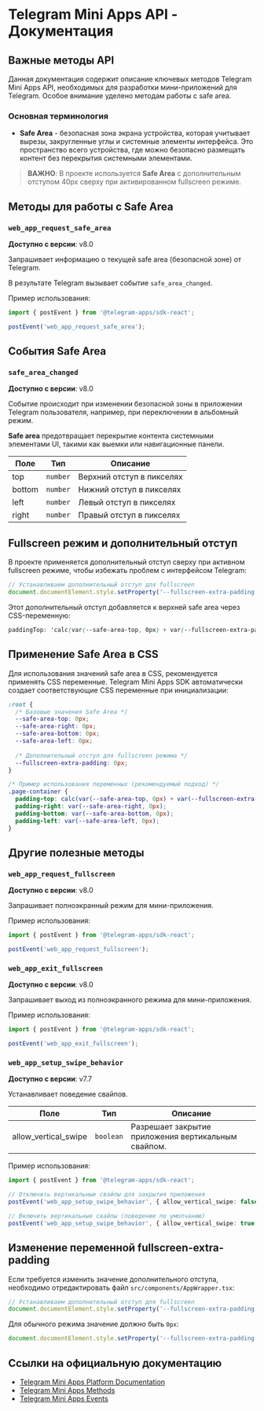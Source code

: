 # Telegram Mini Apps API - Документация

## Важные методы API

Данная документация содержит описание ключевых методов Telegram Mini Apps API, необходимых для разработки мини-приложений для Telegram. Особое внимание уделено методам работы с safe area.

### Основная терминология

- **Safe Area** - безопасная зона экрана устройства, которая учитывает вырезы, закругленные углы и системные элементы интерфейса. Это пространство всего устройства, где можно безопасно размещать контент без перекрытия системными элементами.

> **ВАЖНО**: В проекте используется **Safe Area** с дополнительным отступом 40px сверху при активированном fullscreen режиме.

## Методы для работы с Safe Area

### `web_app_request_safe_area`

**Доступно с версии**: v8.0

Запрашивает информацию о текущей safe area (безопасной зоне) от Telegram.

В результате Telegram вызывает событие `safe_area_changed`.

Пример использования:
```typescript
import { postEvent } from '@telegram-apps/sdk-react';

postEvent('web_app_request_safe_area');
```

## События Safe Area

### `safe_area_changed`

**Доступно с версии**: v8.0

Событие происходит при изменении безопасной зоны в приложении Telegram пользователя, например, при переключении в альбомный режим.

**Safe area** предотвращает перекрытие контента системными элементами UI, такими как выемки или навигационные панели.

| Поле  | Тип      | Описание                                                        |
|-------|----------|----------------------------------------------------------------|
| top   | `number` | Верхний отступ в пикселях                                      |
| bottom| `number` | Нижний отступ в пикселях                                       |
| left  | `number` | Левый отступ в пикселях                                       |
| right | `number` | Правый отступ в пикселях                                      |

## Fullscreen режим и дополнительный отступ

В проекте применяется дополнительный отступ сверху при активном fullscreen режиме, чтобы избежать проблем с интерфейсом Telegram:

```typescript
// Устанавливаем дополнительный отступ для fullscreen
document.documentElement.style.setProperty('--fullscreen-extra-padding', '40px');
```

Этот дополнительный отступ добавляется к верхней safe area через CSS-переменную:

```css
paddingTop: 'calc(var(--safe-area-top, 0px) + var(--fullscreen-extra-padding, 0px))'
```

## Применение Safe Area в CSS

Для использования значений safe area в CSS, рекомендуется применять CSS переменные. Telegram Mini Apps SDK автоматически создает соответствующие CSS переменные при инициализации:

```css
:root {
  /* Базовые значения Safe Area */
  --safe-area-top: 0px;
  --safe-area-right: 0px;
  --safe-area-bottom: 0px;
  --safe-area-left: 0px;
  
  /* Дополнительный отступ для fullscreen режима */
  --fullscreen-extra-padding: 0px;
}

/* Пример использования переменных (рекомендуемый подход) */
.page-container {
  padding-top: calc(var(--safe-area-top, 0px) + var(--fullscreen-extra-padding, 0px));
  padding-right: var(--safe-area-right, 0px);
  padding-bottom: var(--safe-area-bottom, 0px);
  padding-left: var(--safe-area-left, 0px);
}
```

## Другие полезные методы

### `web_app_request_fullscreen`

**Доступно с версии**: v8.0

Запрашивает полноэкранный режим для мини-приложения.

Пример использования:
```typescript
import { postEvent } from '@telegram-apps/sdk-react';

postEvent('web_app_request_fullscreen');
```

### `web_app_exit_fullscreen`

**Доступно с версии**: v8.0

Запрашивает выход из полноэкранного режима для мини-приложения.

Пример использования:
```typescript
import { postEvent } from '@telegram-apps/sdk-react';

postEvent('web_app_exit_fullscreen');
```

### `web_app_setup_swipe_behavior`

**Доступно с версии**: v7.7

Устанавливает поведение свайпов.

| Поле                | Тип      | Описание                                          |
|----------------------|----------|------------------------------------------------------|
| allow_vertical_swipe | `boolean` | Разрешает закрытие приложения вертикальным свайпом. |

Пример использования:
```typescript
import { postEvent } from '@telegram-apps/sdk-react';

// Отключить вертикальные свайпы для закрытия приложения
postEvent('web_app_setup_swipe_behavior', { allow_vertical_swipe: false });

// Включить вертикальные свайпы (поведение по умолчанию)
postEvent('web_app_setup_swipe_behavior', { allow_vertical_swipe: true });
```

## Изменение переменной fullscreen-extra-padding

Если требуется изменить значение дополнительного отступа, необходимо отредактировать файл `src/components/AppWrapper.tsx`:

```typescript
// Устанавливаем дополнительный отступ для fullscreen
document.documentElement.style.setProperty('--fullscreen-extra-padding', '40px');
```

Для обычного режима значение должно быть `0px`:

```typescript
document.documentElement.style.setProperty('--fullscreen-extra-padding', '0px');
```

## Ссылки на официальную документацию

- [Telegram Mini Apps Platform Documentation](https://github.com/Telegram-Mini-Apps/telegram-apps/tree/master/apps/docs/platform)
- [Telegram Mini Apps Methods](https://github.com/Telegram-Mini-Apps/telegram-apps/blob/master/apps/docs/platform/methods.md)
- [Telegram Mini Apps Events](https://github.com/Telegram-Mini-Apps/telegram-apps/blob/master/apps/docs/platform/events.md) 